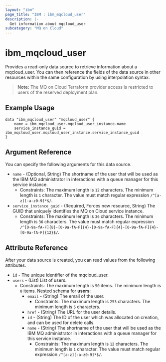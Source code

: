 ```yaml
---
layout: "ibm"
page_title: "IBM : ibm_mqcloud_user"
description: |-
  Get information about mqcloud_user
subcategory: "MQ on Cloud"
---
```


# ibm_mqcloud_user

Provides a read-only data source to retrieve information about a mqcloud_user. You can then reference the fields of the data source in other resources within the same configuration by using interpolation syntax.

> **Note:** The MQ on Cloud Terraform provider access is restricted to users of the reserved deployment plan.

## Example Usage

```hcl
data "ibm_mqcloud_user" "mqcloud_user" {
	name = ibm_mqcloud_user.mqcloud_user_instance.name
	service_instance_guid = ibm_mqcloud_user.mqcloud_user_instance.service_instance_guid
}
```

## Argument Reference

You can specify the following arguments for this data source.

* `name` - (Optional, String) The shortname of the user that will be used as the IBM MQ administrator in interactions with a queue manager for this service instance.
  * Constraints: The maximum length is `12` characters. The minimum length is `1` character. The value must match regular expression `/^[a-z][-a-z0-9]*$/`.
* `service_instance_guid` - (Required, Forces new resource, String) The GUID that uniquely identifies the MQ on Cloud service instance.
  * Constraints: The maximum length is `36` characters. The minimum length is `36` characters. The value must match regular expression `/^[0-9a-fA-F]{8}-[0-9a-fA-F]{4}-[0-9a-fA-F]{4}-[0-9a-fA-F]{4}-[0-9a-fA-F]{12}$/`.

## Attribute Reference

After your data source is created, you can read values from the following attributes.

* `id` - The unique identifier of the mqcloud_user.
* `users` - (List) List of users.
  * Constraints: The maximum length is `50` items. The minimum length is `0` items.
Nested schema for **users**:
	* `email` - (String) The email of the user.
	  * Constraints: The maximum length is `253` characters. The minimum length is `5` characters.
	* `href` - (String) The URL for the user details.
	* `id` - (String) The ID of the user which was allocated on creation, and can be used for delete calls.
	* `name` - (String) The shortname of the user that will be used as the IBM MQ administrator in interactions with a queue manager for this service instance.
	  * Constraints: The maximum length is `12` characters. The minimum length is `1` character. The value must match regular expression `/^[a-z][-a-z0-9]*$/`.

